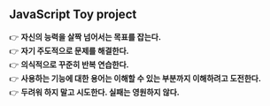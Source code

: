 JavaScript Toy project
-
👉 **자신의 능력을 살짝 넘어서는 목표를 잡는다.** <br>
👉 **자기 주도적으로 문제를 해결한다.** <br>
👉 **의식적으로 꾸준히 반복 연습한다.** <br>
👉 **사용하는 기능에 대한 용어는 이해할 수 있는 부분까지 이해하려고 도전한다.** <br>
👉 **두려워 하지 말고 시도한다. 실패는 영원하지 않다.** <br>
